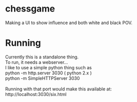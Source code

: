 # chessgame
Making a UI to show influence and both white and black POV.

# Running
Currently this is a standalone thing.<br>
To run, it needs a webserver...   <br>
I like to use a simple python thing such as <br>
python -m http.server 3030 ( python 2.x ) <br> 
python -m SimpleHTTPServer 3030 <br> 
<br>
Running with that port would make this available at: http://localhost:3030/six.html<br>


